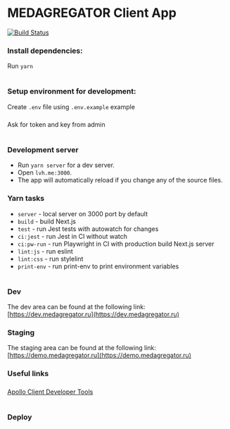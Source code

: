 # MEDAGREGATOR Client App

[![Build Status](https://flatstack.semaphoreci.com/badges/nzemo_react/branches/master.svg?style=shields&key=17d93e8c-5f06-4c9d-b7ab-d109d057d9e4)](https://flatstack.semaphoreci.com/projects/nzemo_react)

### Install dependencies:

Run `yarn`

#

### Setup environment for development:

Create `.env` file using `.env.example` example

###

Ask for token and key from admin

#

### Development server

- Run `yarn server` for a dev server.
- Open `lvh.me:3000`.
- The app will automatically reload if you change any of the source files.

### Yarn tasks

- `server` - local server on 3000 port by default
- `build` - build Next.js
- `test` - run Jest tests with autowatch for changes
- `ci:jest` - run Jest in CI without watch
- `ci:pw-run` - run Playwright in CI with production build Next.js server
- `lint:js` - run eslint
- `lint:css` - run stylelint
- `print-env` - run print-env to print environment variables

#

### Dev

The dev area can be found at the following link: [https://dev.medagregator.ru](https://dev.medagregator.ru)

### Staging

The staging area can be found at the following link: [https://demo.medagregator.ru](https://demo.medagregator.ru)

### Useful links

###

[Apollo Client Developer Tools](https://chrome.google.com/webstore/detail/apollo-client-developer-t/jdkknkkbebbapilgoeccciglkfbmbnfm)

###

#

### Deploy
